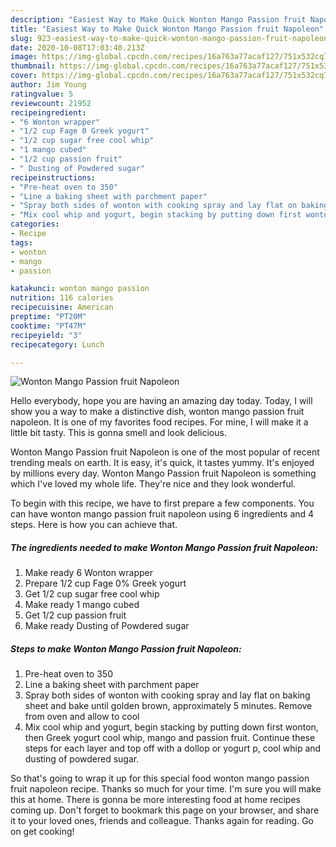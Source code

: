 ```yaml
---
description: "Easiest Way to Make Quick Wonton Mango Passion fruit Napoleon"
title: "Easiest Way to Make Quick Wonton Mango Passion fruit Napoleon"
slug: 923-easiest-way-to-make-quick-wonton-mango-passion-fruit-napoleon
date: 2020-10-08T17:03:40.213Z
image: https://img-global.cpcdn.com/recipes/16a763a77acaf127/751x532cq70/wonton-mango-passion-fruit-napoleon-recipe-main-photo.jpg
thumbnail: https://img-global.cpcdn.com/recipes/16a763a77acaf127/751x532cq70/wonton-mango-passion-fruit-napoleon-recipe-main-photo.jpg
cover: https://img-global.cpcdn.com/recipes/16a763a77acaf127/751x532cq70/wonton-mango-passion-fruit-napoleon-recipe-main-photo.jpg
author: Jim Young
ratingvalue: 5
reviewcount: 21952
recipeingredient:
- "6 Wonton wrapper"
- "1/2 cup Fage 0 Greek yogurt"
- "1/2 cup sugar free cool whip"
- "1 mango cubed"
- "1/2 cup passion fruit"
- " Dusting of Powdered sugar"
recipeinstructions:
- "Pre-heat oven to 350"
- "Line a baking sheet with parchment paper"
- "Spray both sides of wonton with cooking spray and lay flat on baking sheet and bake until golden brown, approximately 5 minutes. Remove from oven and allow to cool"
- "Mix cool whip and yogurt, begin stacking by putting down first wonton, then Greek yogurt cool whip, mango and passion fruit. Continue these steps for each layer and top off with a dollop or yogurt p, cool whip and dusting of powdered sugar."
categories:
- Recipe
tags:
- wonton
- mango
- passion

katakunci: wonton mango passion 
nutrition: 116 calories
recipecuisine: American
preptime: "PT20M"
cooktime: "PT47M"
recipeyield: "3"
recipecategory: Lunch

---
```



![Wonton Mango Passion fruit Napoleon](https://img-global.cpcdn.com/recipes/16a763a77acaf127/751x532cq70/wonton-mango-passion-fruit-napoleon-recipe-main-photo.jpg)

Hello everybody, hope you are having an amazing day today. Today, I will show you a way to make a distinctive dish, wonton mango passion fruit napoleon. It is one of my favorites food recipes. For mine, I will make it a little bit tasty. This is gonna smell and look delicious.

Wonton Mango Passion fruit Napoleon is one of the most popular of recent trending meals on earth. It is easy, it's quick, it tastes yummy. It's enjoyed by millions every day. Wonton Mango Passion fruit Napoleon is something which I've loved my whole life. They're nice and they look wonderful.




To begin with this recipe, we have to first prepare a few components. You can have wonton mango passion fruit napoleon using 6 ingredients and 4 steps. Here is how you can achieve that.

<!--inarticleads1-->

##### The ingredients needed to make Wonton Mango Passion fruit Napoleon:

1. Make ready 6 Wonton wrapper
1. Prepare 1/2 cup Fage 0% Greek yogurt
1. Get 1/2 cup sugar free cool whip
1. Make ready 1 mango cubed
1. Get 1/2 cup passion fruit
1. Make ready  Dusting of Powdered sugar




<!--inarticleads2-->

##### Steps to make Wonton Mango Passion fruit Napoleon:

1. Pre-heat oven to 350
1. Line a baking sheet with parchment paper
1. Spray both sides of wonton with cooking spray and lay flat on baking sheet and bake until golden brown, approximately 5 minutes. Remove from oven and allow to cool
1. Mix cool whip and yogurt, begin stacking by putting down first wonton, then Greek yogurt cool whip, mango and passion fruit. Continue these steps for each layer and top off with a dollop or yogurt p, cool whip and dusting of powdered sugar.




So that's going to wrap it up for this special food wonton mango passion fruit napoleon recipe. Thanks so much for your time. I'm sure you will make this at home. There is gonna be more interesting food at home recipes coming up. Don't forget to bookmark this page on your browser, and share it to your loved ones, friends and colleague. Thanks again for reading. Go on get cooking!
